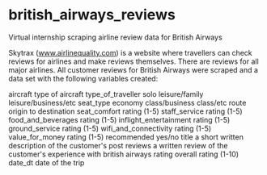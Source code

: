 # british_airways_reviews
Virtual internship scraping airline review data for British Airways

Skytrax (www.airlinequality.com) is a website where travellers can check reviews for airlines and make reviews themselves. There are reviews for all major airlines. All customer reviews for British Airways were scraped and a data set with the following variables created:

aircraft                          type of aircraft
type_of_traveller                 solo leisure/family leisure/business/etc
seat_type                         economy class/business class/etc
route                             origin to destination
seat_comfort                      rating (1-5)
staff_service                     rating (1-5)
food_and_beverages                rating (1-5)
inflight_entertainment            rating (1-5)
ground_service                    rating (1-5)
wifi_and_connectivity             rating (1-5)
value_for_money                   rating (1-5)
recommended                       yes/no
title                             a short written description of the customer's post
reviews                           a written review of the customer's experience with british airways
rating                            overall rating (1-10)
date_dt                           date of the trip
